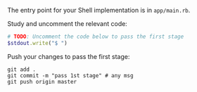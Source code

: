 The entry point for your Shell implementation is in `app/main.rb`.

Study and uncomment the relevant code:

```ruby
# TODO: Uncomment the code below to pass the first stage
$stdout.write("$ ")
```

Push your changes to pass the first stage:

```
git add .
git commit -m "pass 1st stage" # any msg
git push origin master
```
